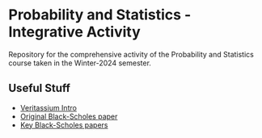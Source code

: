 # Probability and Statistics - Integrative Activity

Repository for the comprehensive activity of the Probability and
Statistics course taken in the Winter-2024 semester.

## Useful Stuff
- [Veritassium Intro](https://www.youtube.com/watch?v=A5w-dEgIU1M&)
- [Original Black-Scholes paper](https://www.cs.princeton.edu/courses/archive/fall09/cos323/papers/black_scholes73.pdf)
- [Key Black-Scholes papers](https://www.macroption.com/black-scholes-history/)

